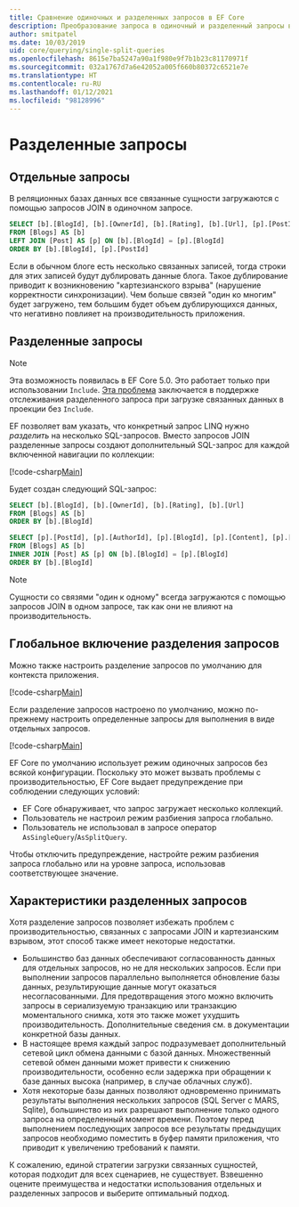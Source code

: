 ```yaml
---
title: Сравнение одиночных и разделенных запросов в EF Core
description: Преобразование запроса в одиночный и разделенный запросы в SQL с помощью Entity Framework Core
author: smitpatel
ms.date: 10/03/2019
uid: core/querying/single-split-queries
ms.openlocfilehash: 8615e7ba5247a90a1f980e9f7b1b23c81170971f
ms.sourcegitcommit: 032a1767d7a6e42052a005f660b80372c6521e7e
ms.translationtype: HT
ms.contentlocale: ru-RU
ms.lasthandoff: 01/12/2021
ms.locfileid: "98128996"
---
```

# <a name="split-queries"></a>Разделенные запросы

## <a name="single-queries"></a>Отдельные запросы

В реляционных базах данных все связанные сущности загружаются с помощью запросов JOIN в одиночном запросе.

```sql
SELECT [b].[BlogId], [b].[OwnerId], [b].[Rating], [b].[Url], [p].[PostId], [p].[AuthorId], [p].[BlogId], [p].[Content], [p].[Rating], [p].[Title]
FROM [Blogs] AS [b]
LEFT JOIN [Post] AS [p] ON [b].[BlogId] = [p].[BlogId]
ORDER BY [b].[BlogId], [p].[PostId]
```

Если в обычном блоге есть несколько связанных записей, тогда строки для этих записей будут дублировать данные блога. Такое дублирование приводит к возникновению "картезианского взрыва" (нарушение корректности синхронизации). Чем больше связей "один ко многим" будет загружено, тем большим будет объем дублирующихся данных, что негативно повлияет на производительность приложения.

## <a name="split-queries"></a>Разделенные запросы

> [!NOTE]
> Эта возможность появилась в EF Core 5.0. Это работает только при использовании `Include`. [Эта проблема](https://github.com/dotnet/efcore/issues/21234) заключается в поддержке отслеживания разделенного запроса при загрузке связанных данных в проекции без `Include`.

EF позволяет вам указать, что конкретный запрос LINQ нужно *разделить* на несколько SQL-запросов. Вместо запросов JOIN разделенные запросы создают дополнительный SQL-запрос для каждой включенной навигации по коллекции:

[!code-csharp[Main](../../../samples/core/Querying/RelatedData/Program.cs?name=AsSplitQuery&highlight=5)]

Будет создан следующий SQL-запрос:

```sql
SELECT [b].[BlogId], [b].[OwnerId], [b].[Rating], [b].[Url]
FROM [Blogs] AS [b]
ORDER BY [b].[BlogId]

SELECT [p].[PostId], [p].[AuthorId], [p].[BlogId], [p].[Content], [p].[Rating], [p].[Title], [b].[BlogId]
FROM [Blogs] AS [b]
INNER JOIN [Post] AS [p] ON [b].[BlogId] = [p].[BlogId]
ORDER BY [b].[BlogId]
```

> [!NOTE]
> Сущности со связями "один к одному" всегда загружаются с помощью запросов JOIN в одном запросе, так как они не влияют на производительность.

## <a name="enabling-split-queries-globally"></a>Глобальное включение разделения запросов

Можно также настроить разделение запросов по умолчанию для контекста приложения.

[!code-csharp[Main](../../../samples/core/Querying/RelatedData/SplitQueriesBloggingContext.cs?name=QuerySplittingBehaviorSplitQuery&highlight=6)]

Если разделение запросов настроено по умолчанию, можно по-прежнему настроить определенные запросы для выполнения в виде отдельных запросов.

[!code-csharp[Main](../../../samples/core/Querying/RelatedData/Program.cs?name=AsSingleQuery&highlight=5)]

EF Core по умолчанию использует режим одиночных запросов без всякой конфигурации. Поскольку это может вызвать проблемы с производительностью, EF Core выдает предупреждение при соблюдении следующих условий:

- EF Core обнаруживает, что запрос загружает несколько коллекций.
- Пользователь не настроил режим разбиения запроса глобально.
- Пользователь не использовал в запросе оператор `AsSingleQuery`/`AsSplitQuery`.

Чтобы отключить предупреждение, настройте режим разбиения запроса глобально или на уровне запроса, использовав соответствующее значение.

## <a name="characteristics-of-split-queries"></a>Характеристики разделенных запросов

Хотя разделение запросов позволяет избежать проблем с производительностью, связанных с запросами JOIN и картезианским взрывом, этот способ также имеет некоторые недостатки.

- Большинство баз данных обеспечивают согласованность данных для отдельных запросов, но не для нескольких запросов. Если при выполнении запросов параллельно выполняется обновление базы данных, результирующие данные могут оказаться несогласованными. Для предотвращения этого можно включить запросы в сериализуемую транзакцию или транзакцию моментального снимка, хотя это также может ухудшить производительность. Дополнительные сведения см. в документации конкретной базы данных.
- В настоящее время каждый запрос подразумевает дополнительный сетевой цикл обмена данными с базой данных. Множественный сетевой обмен данными может привести к снижению производительности, особенно если задержка при обращении к базе данных высока (например, в случае облачных служб).
- Хотя некоторые базы данных позволяют одновременно принимать результаты выполнения нескольких запросов (SQL Server с MARS, Sqlite), большинство из них разрешают выполнение только одного запроса на определенный момент времени. Поэтому перед выполнением последующих запросов все результаты предыдущих запросов необходимо поместить в буфер памяти приложения, что приводит к увеличению требований к памяти.

К сожалению, единой стратегии загрузки связанных сущностей, которая подходит для всех сценариев, не существует. Взвешенно оцените преимущества и недостатки использования отдельных и разделенных запросов и выберите оптимальный подход.
